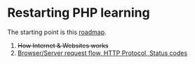 # Restarting PHP learning 

The starting point is this [roadmap](https://github.com/thecodeholic/php-developer-roadmap).

1. ~~How Internet & Websites works~~
2. [Browser/Server request flow, HTTP Protocol, Status codes](https://github.com/StPluto/php-learning/blob/main/src/2.%20Browser-Server%20request%20flow%2C%20HTTP%20Protocol%2C%20Status%20codes/index.md)